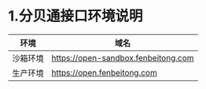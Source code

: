# 1.分贝通接口环境说明

| 环境 | 域名 |
| --- | --- |
| 沙箱环境 |https://open-sandbox.fenbeitong.com|
| 生产环境 |https://open.fenbeitong.com|



